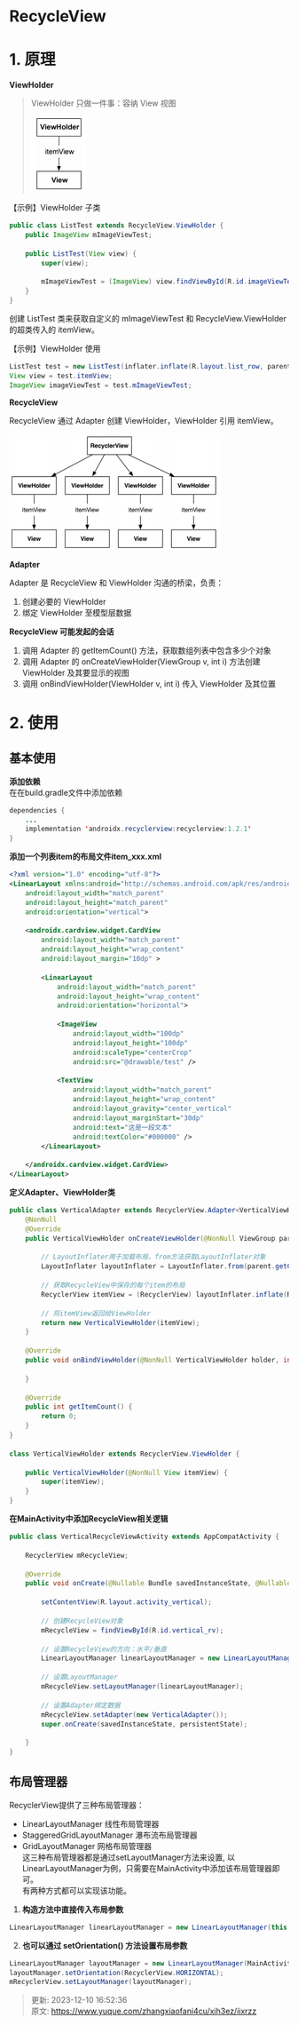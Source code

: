 # RecycleView

# 1. 原理
**ViewHolder**

> ViewHolder 只做一件事：容纳 View 视图
>
> ![1619593792403-d1060f27-4006-46b4-8509-69189c9d2c13.png](img/_ZbBaH5W9VqkCYsF/1619593792403-d1060f27-4006-46b4-8509-69189c9d2c13-581226.png)
>

【示例】ViewHolder 子类

```java
public class ListTest extends RecycleView.ViewHolder {
	public ImageView mImageViewTest;
    
    public ListTest(View view) {
    	super(view);
        
        mImageViewTest = (ImageView) view.findViewById(R.id.imageViewTest);
    }
}
```

创建 ListTest 类来获取自定义的 mImageViewTest 和 RecycleView.ViewHolder 的超类传入的 itemView。

【示例】ViewHolder 使用

```java
ListTest test = new ListTest(inflater.inflate(R.layout.list_row, parent, false));
View view = test.itemView;
ImageView imageViewTest = test.mImageViewTest;
```

**RecycleView**

RecycleView 通过 Adapter 创建 ViewHolder，ViewHolder 引用 itemView。

![1619595569045-68955c9a-769d-4fee-ac84-22bfbebe3d81.png](img/_ZbBaH5W9VqkCYsF/1619595569045-68955c9a-769d-4fee-ac84-22bfbebe3d81-652196.png)

**Adapter**

Adapter 是 RecycleView 和 ViewHolder 沟通的桥梁，负责：

1. 创建必要的 ViewHolder
2. 绑定 ViewHolder 至模型层数据

**RecycleView 可能发起的会话**

1. 调用 Adapter 的 getItemCount() 方法，获取数组列表中包含多少个对象
2. 调用 Adapter 的 onCreateViewHolder(ViewGroup v, int i) 方法创建 ViewHolder 及其要显示的视图
3. 调用 onBindViewHolder(ViewHolder v, int i) 传入 ViewHolder 及其位置

# 2. 使用
## 基本使用


**添加依赖**  
在在build.gradle文件中添加依赖

```java
dependencies {
    ...
    implementation 'androidx.recyclerview:recyclerview:1.2.1'
}
```



**添加一个列表item的布局文件item_xxx.xml**

```xml
<?xml version="1.0" encoding="utf-8"?>
<LinearLayout xmlns:android="http://schemas.android.com/apk/res/android"
    android:layout_width="match_parent"
    android:layout_height="match_parent"
    android:orientation="vertical">

    <androidx.cardview.widget.CardView
        android:layout_width="match_parent"
        android:layout_height="wrap_content"
        android:layout_margin="10dp" >

        <LinearLayout
            android:layout_width="match_parent"
            android:layout_height="wrap_content"
            android:orientation="horizontal">

            <ImageView
                android:layout_width="100dp"
                android:layout_height="100dp"
                android:scaleType="centerCrop"
                android:src="@drawable/test" />

            <TextView
                android:layout_width="match_parent"
                android:layout_height="wrap_content"
                android:layout_gravity="center_vertical"
                android:layout_marginStart="30dp"
                android:text="这是一段文本"
                android:textColor="#000000" />
        </LinearLayout>

    </androidx.cardview.widget.CardView>
</LinearLayout>
```



**定义Adapter、ViewHolder类**

```java
public class VerticalAdapter extends RecyclerView.Adapter<VerticalViewHolder>{
    @NonNull
    @Override
    public VerticalViewHolder onCreateViewHolder(@NonNull ViewGroup parent, int viewType) {

        // LayoutInflater用于加载布局，from方法获取LayoutInflater对象
        LayoutInflater layoutInflater = LayoutInflater.from(parent.getContext());

        // 获取RecycleView中保存的每个item的布局
        RecyclerView itemView = (RecyclerView) layoutInflater.inflate(R.layout.item_vertical, parent, false);

        // 将itemView返回给ViewHolder
        return new VerticalViewHolder(itemView);
    }

    @Override
    public void onBindViewHolder(@NonNull VerticalViewHolder holder, int position) {

    }

    @Override
    public int getItemCount() {
        return 0;
    }
}

class VerticalViewHolder extends RecyclerView.ViewHolder {

    public VerticalViewHolder(@NonNull View itemView) {
        super(itemView);
    }
}
```



**在MainActivity中添加RecycleView相关逻辑**

```java
public class VerticalRecycleViewActivity extends AppCompatActivity {

    RecyclerView mRecycleView;

    @Override
    public void onCreate(@Nullable Bundle savedInstanceState, @Nullable PersistableBundle persistentState) {

        setContentView(R.layout.activity_vertical);

        // 创建RecycleView对象
        mRecycleView = findViewById(R.id.vertical_rv);

        // 设置RecycleView的方向：水平/垂直
        LinearLayoutManager linearLayoutManager = new LinearLayoutManager(this, LinearLayoutManager.VERTICAL, false);

        // 设置LayoutManager
        mRecycleView.setLayoutManager(linearLayoutManager);

        // 设置Adapter绑定数据
        mRecycleView.setAdapter(new VerticalAdapter());
        super.onCreate(savedInstanceState, persistentState);

    }
}
```

## 布局管理器
RecyclerView提供了三种布局管理器：

+ LinearLayoutManager 线性布局管理器
+ StaggeredGridLayoutManager 瀑布流布局管理器
+ GridLayoutManager 网格布局管理器  
这三种布局管理器都是通过setLayoutManager方法来设置, 以LinearLayoutManager为例，只需要在MainActivity中添加该布局管理器即可。  
有两种方式都可以实现该功能。
1. **构造方法中直接传入布局参数**

```java
LinearLayoutManager linearLayoutManager = new LinearLayoutManager(this, LinearLayoutManager.VERTICAL, false);
```



2. **也可以通过 setOrientation() 方法设置布局参数**

```java
LinearLayoutManager layoutManager = new LinearLayoutManager(MainActivity.this);
layoutManager.setOrientation(RecyclerView.HORIZONTAL);
mRecyclerView.setLayoutManager(layoutManager);
```



> 更新: 2023-12-10 16:52:36  
> 原文: <https://www.yuque.com/zhangxiaofani4cu/xih3ez/iixrzz>